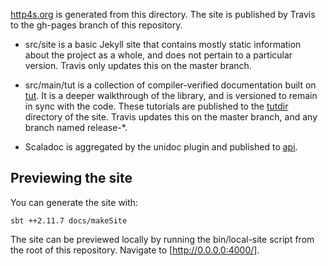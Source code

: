 [http4s.org](http://http4s.org/) is generated from this directory.
The site is published by Travis to the gh-pages branch of this
repository.

* src/site is a basic Jekyll site that contains mostly static
  information about the project as a whole, and does not pertain to a
  particular version.  Travis only updates this on the master branch.

* src/main/tut is a collection of compiler-verified documentation
  built on [tut](http://github.com/tpolecat/tut).  It is a deeper
  walkthrough of the library, and is versioned to remain in sync with
  the code.  These tutorials are published to the [tutdir](docs/x.y)
  directory of the site.  Travis updates this on the master branch,
  and any branch named release-*.

* Scaladoc is aggregated by the unidoc plugin and published to
  [api](api/x.y).

[tutdir]: http://http4s.org/docs/
[api]: http://http4s.org/api/

## Previewing the site

You can generate the site with:

```
sbt ++2.11.7 docs/makeSite
```

The site can be previewed locally by running the bin/local-site script
from the root of this repository.  Navigate to [http://0.0.0.0:4000/].
